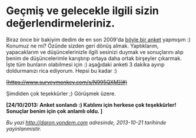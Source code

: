 # Geçmiş ve gelecekle ilgili sizin değerlendirmeleriniz. 

Biraz önce bir bakiyim dedim de en son 2009'da [böyle bir
anket](http://daron.yondem.com/tr/post/d13fee74-fe21-4eb5-8645-1782e7b8e21b)
yapmışım :) Konumuz ne mi? Özünde sizden geri dönüş almak. Yaptıklarım,
yapacaklarım ve düşüncelerinizle ilgili sesinizi duymak ve sonuçlarını
alıp benim de düşüncelerimle karıştırıp ortaya daha ortak birşeyler
çıkarmak. İşte tüm bunların olabilmesi için :) aşağıdaki anketi 3 dakika
ayırıp doldurmanızı rica ediyorum. Hepsi bu kadar :)

~~[https://www.surveymonkey.com/s/N995QXM](#)~~

Şimdiden çok teşekkürler ;) Görüşmek üzere.

**[24/10/2013: Anket sonlandı :) Katılımı için herkese çok teşekkürler!
Sonuçlar benim için çok anlamlı oldu. ]**


*Bu yazi http://daron.yondem.com adresinde, 2013-10-21 tarihinde yayinlanmistir.*